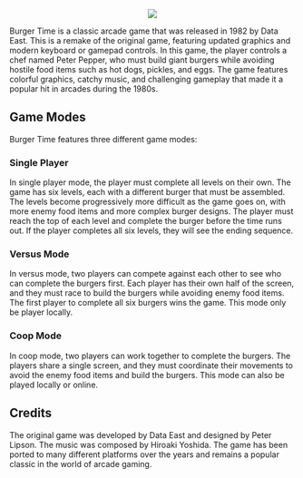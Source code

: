 <p align="center">
    <image src="branding/logo.png"/>
</p>

Burger Time is a classic arcade game that was released in 1982 by Data East. This is a remake of the original game, featuring updated graphics and modern keyboard or gamepad controls. In this game, the player controls a chef named Peter Pepper, who must build giant burgers while avoiding hostile food items such as hot dogs, pickles, and eggs. The game features colorful graphics, catchy music, and challenging gameplay that made it a popular hit in arcades during the 1980s.

## Game Modes

Burger Time features three different game modes:

### Single Player

In single player mode, the player must complete all levels on their own. The game has six levels, each with a different burger that must be assembled. The levels become progressively more difficult as the game goes on, with more enemy food items and more complex burger designs. The player must reach the top of each level and complete the burger before the time runs out. If the player completes all six levels, they will see the ending sequence.

### Versus Mode

In versus mode, two players can compete against each other to see who can complete the burgers first. Each player has their own half of the screen, and they must race to build the burgers while avoiding enemy food items. The first player to complete all six burgers wins the game. This mode only be player locally.

### Coop Mode

In coop mode, two players can work together to complete the burgers. The players share a single screen, and they must coordinate their movements to avoid the enemy food items and build the burgers. This mode can also be played locally or online.

## Credits

The original game was developed by Data East and designed by Peter Lipson. The music was composed by Hiroaki Yoshida. The game has been ported to many different platforms over the years and remains a popular classic in the world of arcade gaming.
